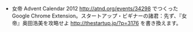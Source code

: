 * 女帝 Advent Calendar 2012 http://atnd.org/events/34298 でつくった Google Chrome Extension。スタートアップ・ビギナーの諸君：先ず、『女帝』奥田浩美を攻略せよ http://thestartup.jp/?p=3176 を書き換えます。